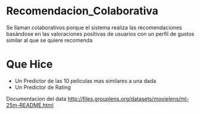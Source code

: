 # Recomendacion_Colaborativa

Se llaman colaborativos porque el sistema realiza las recomendaciones basándose en las valoraciones positivas de usuarios con un perfil de gustos similar al que se quiere recomenda

# Que Hice

- Un Predictor de las 10 peliculas mas similares a una dada
- Un Predictor de Rating 

Documentacion del data http://files.grouplens.org/datasets/movielens/ml-25m-README.html

